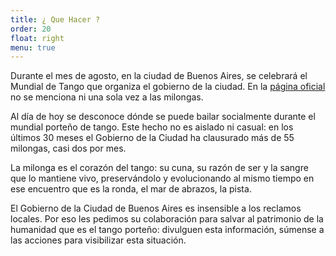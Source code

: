 ```yaml
---
title: ¿ Que Hacer ?
order: 20
float: right
menu: true
---
```


Durante el mes de agosto, en la ciudad de Buenos Aires, se celebrará el
Mundial de Tango que organiza el gobierno de la ciudad. En
la [página oficial](https://goo.gl/39XR4T) no se menciona ni una sola vez a
las milongas.


Al día de hoy se desconoce dónde se puede bailar socialmente durante el mundial porteño de tango. Este hecho no es aislado ni casual: en los últimos 30 meses el Gobierno de la Ciudad ha clausurado más de 55 milongas, casi dos por mes.

La milonga es el corazón del tango: su cuna, su razón de ser y la sangre que lo mantiene vivo, preservándolo y evolucionando al mismo tiempo en ese encuentro que es la ronda, el mar de abrazos, la pista.

El Gobierno de la Ciudad de Buenos Aires es insensible a los reclamos
locales. Por eso les pedimos su colaboración para salvar al patrimonio de la
humanidad que es el tango porteño: divulguen esta información, súmense a las
acciones para visibilizar esta situación.


